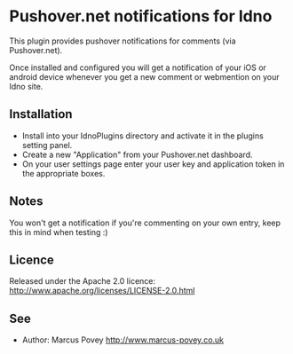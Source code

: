 Pushover.net notifications for Idno
===================================

This plugin provides pushover notifications for comments (via Pushover.net). 

Once installed and configured you will get a notification of your iOS or android device whenever you get a new comment or webmention on your Idno site.

Installation
------------

* Install into your IdnoPlugins directory and activate it in the plugins setting panel.
* Create a new "Application" from your Pushover.net dashboard.
* On your user settings page enter your user key and application token in the appropriate boxes.

Notes
-----
You won't get a notification if you're commenting on your own entry, keep this in mind when testing :)

Licence
-------

Released under the Apache 2.0 licence: http://www.apache.org/licenses/LICENSE-2.0.html

See
---
 * Author: Marcus Povey <http://www.marcus-povey.co.uk> 
